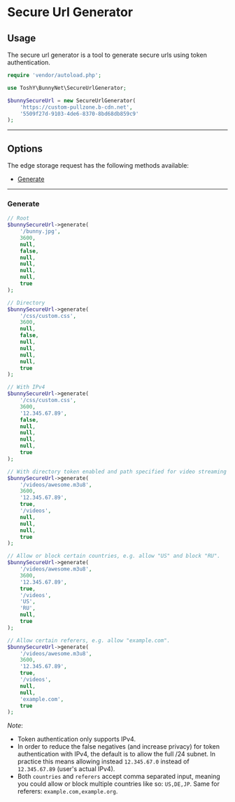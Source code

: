 # Secure Url Generator

## Usage

The secure url generator is a tool to generate secure urls using token authentication.

```php
require 'vendor/autoload.php';

use ToshY\BunnyNet\SecureUrlGenerator;

$bunnySecureUrl = new SecureUrlGenerator(
    'https://custom-pullzone.b-cdn.net',
    '5509f27d-9103-4de6-8370-8bd68db859c9'
);
```
---
## Options
The edge storage request has the following methods available:
* [Generate](#generate)
---
### Generate
```php
// Root
$bunnySecureUrl->generate(
    '/bunny.jpg',
    3600,
    null,
    false,
    null,
    null,
    null,
    null,
    true  
);

// Directory
$bunnySecureUrl->generate(
    '/css/custom.css',
    3600,
    null,
    false,
    null,
    null,
    null,
    null,
    true  
);

// With IPv4
$bunnySecureUrl->generate(
    '/css/custom.css',
    3600,
    '12.345.67.89',
    false,
    null,
    null,
    null,
    null,
    true  
);

// With directory token enabled and path specified for video streaming
$bunnySecureUrl->generate(
    '/videos/awesome.m3u8',
    3600,
    '12.345.67.89',
    true,
    '/videos',
    null,
    null,
    null,
    true  
);

// Allow or block certain countries, e.g. allow "US" and block "RU".
$bunnySecureUrl->generate(
    '/videos/awesome.m3u8',
    3600,
    '12.345.67.89',
    true,
    '/videos',
    'US',
    'RU',
    null,
    true  
);

// Allow certain referers, e.g. allow "example.com".
$bunnySecureUrl->generate(
    '/videos/awesome.m3u8',
    3600,
    '12.345.67.89',
    true,
    '/videos',
    null,
    null,
    'example.com',
    true  
);
```
*Note*:
* Token authentication only supports IPv4.
* In order to reduce the false negatives (and increase privacy) for token authentication with IPv4, the default is to
allow the full /24 subnet. In practice this means allowing instead `12.345.67.0` instead of `12.345.67.89` (user's actual IPv4).
* Both `countries` and `referers` accept comma separated input, meaning you could
allow or block multiple countries like so: `US,DE,JP`. Same for referers: `example.com,example.org`.